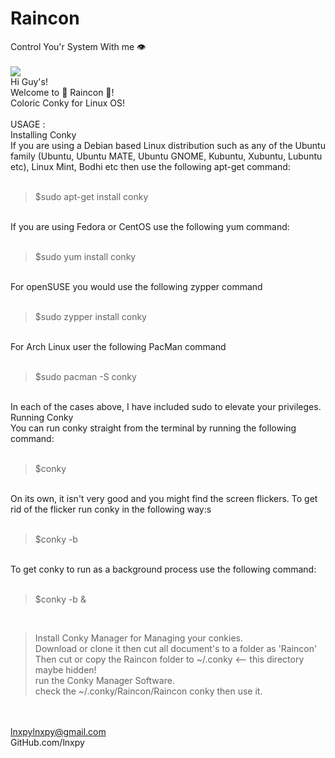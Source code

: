 # Raincon
Control You'r System With me 👁
<br><br>
<img src="https://github.com/lnxpy/Raincon/blob/master/display.png" with="100%">
<br>
Hi Guy's!<br>
Welcome to 🌈 Raincon 🌈!<br>
Coloric Conky for Linux OS!<br>
<br>
USAGE :<br>
Installing Conky<br>
If you are using a Debian based Linux distribution such as any of the Ubuntu family (Ubuntu, Ubuntu MATE, Ubuntu GNOME, Kubuntu, Xubuntu, Lubuntu etc), Linux Mint, Bodhi etc then use the following apt-get command:
<br><br>

>$sudo apt-get install conky

<br>
If you are using Fedora or CentOS use the following yum command:
<br><br>

>$sudo yum install conky

<br>
For openSUSE you would use the following zypper command
<br><br>

>$sudo zypper install conky

<br>
For Arch Linux user the following PacMan command
<br><br>

>$sudo pacman -S conky

<br>
In each of the cases above, I have included sudo to elevate your privileges.
<br>
Running Conky<br>
You can run conky straight from the terminal by running the following command:
<br><br>

>$conky

<br>
On its own, it isn't very good and you might find the screen flickers.
To get rid of the flicker run conky in the following way:s
<br><br>

>$conky -b

<br>
To get conky to run as a background process use the following command:
<br><br>

>$conky -b &

<br>

 > Install Conky Manager for Managing your conkies.<br>
 > Download or clone it then cut all document's to a folder as 'Raincon'<br>
 > Then cut or copy the Raincon folder to ~/.conky <-- this directory maybe hidden!<br>
 > run the Conky Manager Software.<br>
 > check the ~/.conky/Raincon/Raincon conky then use it.<br>

<br><br>
lnxpylnxpy@gmail.com<br>
GitHub.com/lnxpy
